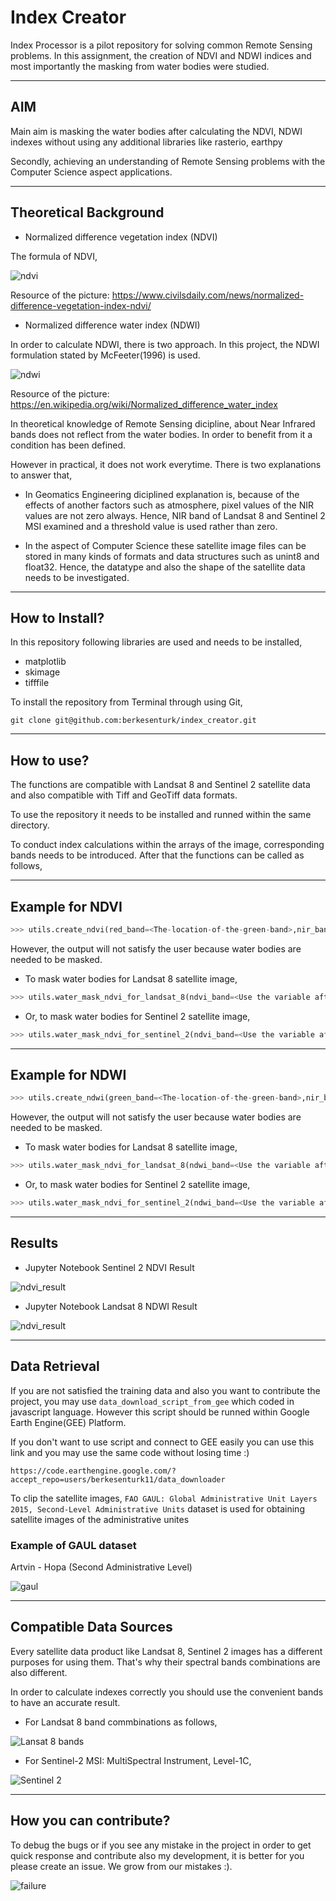 # Index Creator

Index Processor is a pilot repository for solving common Remote Sensing problems. In this assignment, the creation of NDVI and NDWI indices and most importantly the masking from water bodies were studied.

---
## AIM

Main aim is masking the water bodies after calculating the NDVI, NDWI indexes without using any additional libraries like rasterio, earthpy

Secondly, achieving an understanding of Remote Sensing problems with the Computer Science aspect applications.

---
## Theoretical Background

- Normalized difference vegetation index (NDVI)

The formula of NDVI, 

![ndvi](./readme_images/ndvi.PNG)

Resource of the picture: https://www.civilsdaily.com/news/normalized-difference-vegetation-index-ndvi/

- Normalized difference water index (NDWI)

In order to calculate NDWI, there is two approach. In this project, the NDWI formulation stated by McFeeter(1996) is used.

![ndwi](./readme_images/ndwi.PNG)

Resource of the picture: https://en.wikipedia.org/wiki/Normalized_difference_water_index

In theoretical knowledge of Remote Sensing dicipline, about Near Infrared bands does not reflect from the water bodies. In order to benefit from it a condition has been defined.

However in practical, it does not work everytime. There is two explanations to answer that,

- In Geomatics Engineering diciplined explanation is, because of the effects of another factors such as atmosphere, pixel values of the NIR values are not zero always. Hence, NIR band of Landsat 8 and Sentinel 2 MSI examined and a threshold value is used rather than zero.

- In the aspect of Computer Science these satellite image files can be stored in many kinds of formats and data structures such as unint8 and float32. Hence, the datatype and also the shape of the satellite data needs to be investigated.

---
## How to Install?

In this repository following libraries are used and needs to be installed,

- matplotlib 
- skimage
- tifffile

To install the repository from Terminal through using Git,

```git clone git@github.com:berkesenturk/index_creator.git```

---
## How to use? 

The functions are compatible with Landsat 8 and Sentinel 2 satellite data and also compatible with Tiff and GeoTiff data formats.
 
To use the repository it needs to be installed and runned within the same directory.

To conduct index calculations within the arrays of the image, corresponding bands needs to be introduced. After that the functions can be called as follows,

---

## Example for NDVI

```python
>>> utils.create_ndvi(red_band=<The-location-of-the-green-band>,nir_band=<The-location-of-the-green-band>)
```

However, the output will not satisfy the user because water bodies are needed to be masked.

- To mask water bodies for Landsat 8 satellite image,

```python
>>> utils.water_mask_ndvi_for_landsat_8(ndvi_band=<Use the variable after the calculation of the NDVI>,nir_band=<The-location-of-the-green-band>)
```

- Or, to mask water bodies for Sentinel 2 satellite image,

```python
>>> utils.water_mask_ndvi_for_sentinel_2(ndvi_band=<Use the variable after the calculation of the NDWI>,nir_band=<The-location-of-the-nir-band>)
```

---

## Example for NDWI

```python
>>> utils.create_ndwi(green_band=<The-location-of-the-green-band>,nir_band=<The-location-of-the-NIR-band>)
```

However, the output will not satisfy the user because water bodies are needed to be masked.

- To mask water bodies for Landsat 8 satellite image,

```python
>>> utils.water_mask_ndvi_for_landsat_8(ndwi_band=<Use the variable after the calculation of the NDWI>,nir_band=<The-location-of-the-nir-band>)
```

- Or, to mask water bodies for Sentinel 2 satellite image,

```python
>>> utils.water_mask_ndvi_for_sentinel_2(ndwi_band=<Use the variable after the calculation of the NDWI>,nir_band=<The-location-of-the-nir-band>)
```
---

## Results

- Jupyter Notebook Sentinel 2 NDVI Result


![ndvi_result](./readme_images/ndvi_result.PNG)


- Jupyter Notebook Landsat 8 NDWI Result


![ndvi_result](./readme_images/ndwi_result.PNG)

---

## Data Retrieval

If you are not satisfied the training data and also you want to contribute the project, you may use ```data_download_script_from_gee``` which coded in javascript language. However this script should be runned within Google Earth Engine(GEE) Platform.

If you don't want to use script and connect to GEE easily you can use this link and you may use the same code without losing time :)

```https://code.earthengine.google.com/?accept_repo=users/berkesenturk11/data_downloader```

To clip the satellite images, ```FAO GAUL: Global Administrative Unit Layers 2015, Second-Level Administrative Units``` dataset is used for obtaining satellite images of the administrative unites

### Example of GAUL dataset 

Artvin - Hopa (Second Administrative Level)

![gaul](./readme_images/gaul.PNG)

---
## Compatible Data Sources

Every satellite data product like Landsat 8, Sentinel 2 images has a different purposes for using them. That's why their spectral bands combinations are also different. 

In order to calculate indexes correctly you should use the convenient bands to have an accurate result.

- For Landsat 8 band commbinations as follows,

![Lansat 8 bands](./readme_images/landsat8_bands.PNG)

- For Sentinel-2 MSI: MultiSpectral Instrument, Level-1C,

![Sentinel 2](./readme_images/sentinel_2_gee.PNG)

---
## How you can contribute?

To debug the bugs or if you see any mistake in the project in order to get quick response and contribute also my development, it is better for you please create an issue. We grow from our mistakes :).

![failure](./readme_images/fail.PNG)